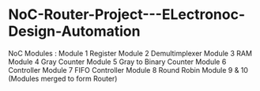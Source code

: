 # NoC-Router-Project---ELectronoc-Design-Automation

NoC Modules :
Module 1 Register
Module 2 Demultimplexer
Module 3 RAM
Module 4 Gray Counter
Module 5 Gray to Binary Counter
Module 6 Controller
Module 7 FIFO Controller
Module 8 Round Robin
Module 9 & 10 (Modules merged to form Router)
